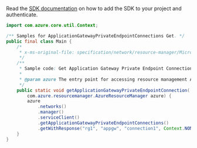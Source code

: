 Read the [SDK documentation](https://github.com/Azure/azure-sdk-for-java/blob/azure-resourcemanager_2.10.0/sdk/resourcemanager/azure-resourcemanager/README.md) on how to add the SDK to your project and authenticate.

```java
import com.azure.core.util.Context;

/** Samples for ApplicationGatewayPrivateEndpointConnections Get. */
public final class Main {
    /*
     * x-ms-original-file: specification/network/resource-manager/Microsoft.Network/stable/2021-05-01/examples/ApplicationGatewayPrivateEndpointConnectionGet.json
     */
    /**
     * Sample code: Get Application Gateway Private Endpoint Connection.
     *
     * @param azure The entry point for accessing resource management APIs in Azure.
     */
    public static void getApplicationGatewayPrivateEndpointConnection(
        com.azure.resourcemanager.AzureResourceManager azure) {
        azure
            .networks()
            .manager()
            .serviceClient()
            .getApplicationGatewayPrivateEndpointConnections()
            .getWithResponse("rg1", "appgw", "connection1", Context.NONE);
    }
}
```
